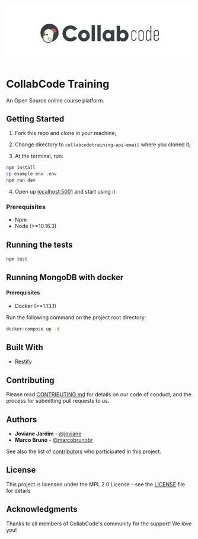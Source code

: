 ![CollabCode](collabcode.png 'Logo da CollabCode')

# CollabCode Training

An Open Source online course platform.

## Getting Started

1. Fork this repo and clone in your machine;

2. Change directory to `collabcodetraining-api-email` where you cloned it;

3. At the terminal, run:

```bash
npm install
cp example.env .env
npm run dev
```

4. Open up [localhost:5001](http://localhost:5001) and start using it

### Prerequisites

- Npm
- Node (>=10.16.3)

## Running the tests

```bash
npm test
```

## Running MongoDB with docker

#### Prerequisites

- Docker (>=1.13.1)

Run the following command on the project root directory:

```bash
docker-compose up -d
```

## Built With

- [Restify](http://restify.com)

## Contributing

Please read [CONTRIBUTING.md](CONTRIBUTING.md) for details on our code of conduct, and the process for submitting pull requests to us.

## Authors

- **Joviane Jardim** - [@joviane](https://twitter.com/jovianejardim)
- **Marco Bruno** - [@marcobrunobr](https://twitter.com/marcobrunobr)

See also the list of [contributors](https://github.com/CollabCodeTech/collabcodetraining-api-auth/contributors) who participated in this project.

## License

This project is licensed under the MPL 2.0 License - see the [LICENSE](LICENSE.md) file for details

## Acknowledgments

Thanks to all members of CollabCode's community for the support! We love you!
